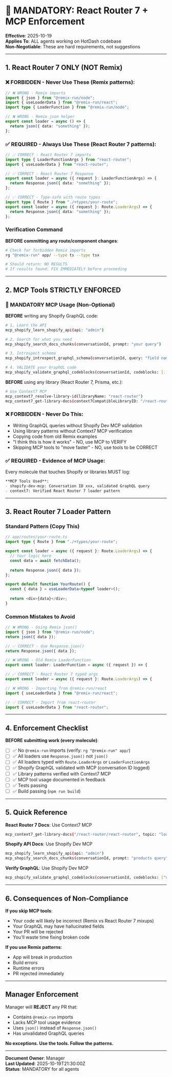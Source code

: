 # 🚨 MANDATORY: React Router 7 + MCP Enforcement

**Effective**: 2025-10-19  
**Applies To**: ALL agents working on HotDash codebase  
**Non-Negotiable**: These are hard requirements, not suggestions

---

## 1. React Router 7 ONLY (NOT Remix)

### ❌ FORBIDDEN - Never Use These (Remix patterns):

```typescript
// ❌ WRONG - Remix imports
import { json } from "@remix-run/node";
import { useLoaderData } from "@remix-run/react";
import type { LoaderFunction } from "@remix-run/node";

// ❌ WRONG - Remix json helper
export const loader = async () => {
  return json({ data: "something" });
};
```

### ✅ REQUIRED - Always Use These (React Router 7 patterns):

```typescript
// ✅ CORRECT - React Router 7 imports
import type { LoaderFunctionArgs } from "react-router";
import { useLoaderData } from "react-router";

// ✅ CORRECT - React Router 7 Response
export const loader = async ({ request }: LoaderFunctionArgs) => {
  return Response.json({ data: "something" });
};

// ✅ CORRECT - Type-safe with route types
import type { Route } from "./+types/your-route";
export const loader = async ({ request }: Route.LoaderArgs) => {
  return Response.json({ data: "something" });
};
```

### Verification Command

**BEFORE committing any route/component changes**:

```bash
# Check for forbidden Remix imports
rg "@remix-run" app/ --type ts --type tsx

# Should return: NO RESULTS
# If results found: FIX IMMEDIATELY before proceeding
```

---

## 2. MCP Tools STRICTLY ENFORCED

### 🔴 MANDATORY MCP Usage (Non-Optional)

**BEFORE** writing any Shopify GraphQL code:
```bash
# 1. Learn the API
mcp_shopify_learn_shopify_api(api: "admin")

# 2. Search for what you need
mcp_shopify_search_docs_chunks(conversationId, prompt: "your query")

# 3. Introspect schema
mcp_shopify_introspect_graphql_schema(conversationId, query: "field name")

# 4. VALIDATE your GraphQL code
mcp_shopify_validate_graphql_codeblocks(conversationId, codeblocks: [...])
```

**BEFORE** using any library (React Router 7, Prisma, etc.):
```bash
# Use Context7 MCP
mcp_context7_resolve-library-id(libraryName: "react-router")
mcp_context7_get-library-docs(context7CompatibleLibraryID: "/react-router/react-router", topic: "loaders")
```

### ❌ FORBIDDEN - Never Do This:

- Writing GraphQL queries without Shopify Dev MCP validation
- Using library patterns without Context7 MCP verification
- Copying code from old Remix examples
- "I think this is how it works" - NO, use MCP to VERIFY
- Skipping MCP tools to "move faster" - NO, use tools to be CORRECT

### ✅ REQUIRED - Evidence of MCP Usage:

Every molecule that touches Shopify or libraries MUST log:
```markdown
**MCP Tools Used**:
- shopify-dev-mcp: Conversation ID xxx, validated GraphQL query
- context7: Verified React Router 7 loader pattern
```

---

## 3. React Router 7 Loader Pattern

### Standard Pattern (Copy This)

```typescript
// app/routes/your-route.ts
import type { Route } from "./+types/your-route";

export const loader = async ({ request }: Route.LoaderArgs) => {
  // Your logic here
  const data = await fetchData();
  
  return Response.json({ data });
};

export default function YourRoute() {
  const { data } = useLoaderData<typeof loader>();
  
  return <div>{data}</div>;
}
```

### Common Mistakes to Avoid

```typescript
// ❌ WRONG - Using Remix json()
import { json } from "@remix-run/node";
return json({ data });

// ✅ CORRECT - Use Response.json()
return Response.json({ data });

// ❌ WRONG - Old Remix LoaderFunction
export const loader: LoaderFunction = async ({ request }) => {

// ✅ CORRECT - React Router 7 typed args
export const loader = async ({ request }: Route.LoaderArgs) => {

// ❌ WRONG - Importing from @remix-run/react
import { useLoaderData } from "@remix-run/react";

// ✅ CORRECT - Import from react-router
import { useLoaderData } from "react-router";
```

---

## 4. Enforcement Checklist

**BEFORE submitting work (every molecule)**:

- [ ] ✅ No `@remix-run` imports (verify: `rg "@remix-run" app/`)
- [ ] ✅ All loaders use `Response.json()` not `json()`
- [ ] ✅ All loaders typed with `Route.LoaderArgs` or `LoaderFunctionArgs`
- [ ] ✅ Shopify GraphQL validated with MCP (conversation ID logged)
- [ ] ✅ Library patterns verified with Context7 MCP
- [ ] ✅ MCP tool usage documented in feedback
- [ ] ✅ Tests passing
- [ ] ✅ Build passing (`npm run build`)

---

## 5. Quick Reference

**React Router 7 Docs**: Use Context7 MCP  
```bash
mcp_context7_get-library-docs("/react-router/react-router", topic: "loaders")
```

**Shopify API Docs**: Use Shopify Dev MCP
```bash
mcp_shopify_learn_shopify_api(api: "admin")
mcp_shopify_search_docs_chunks(conversationId, prompt: "products query")
```

**Verify GraphQL**: Use Shopify Dev MCP
```bash
mcp_shopify_validate_graphql_codeblocks(conversationId, codeblocks: ["query { ... }"])
```

---

## 6. Consequences of Non-Compliance

**If you skip MCP tools**:
- Your code will likely be incorrect (Remix vs React Router 7 mixups)
- Your GraphQL may have hallucinated fields
- Your PR will be rejected
- You'll waste time fixing broken code

**If you use Remix patterns**:
- App will break in production
- Build errors
- Runtime errors
- PR rejected immediately

---

## Manager Enforcement

Manager will **REJECT** any PR that:
- Contains `@remix-run` imports
- Lacks MCP tool usage evidence
- Uses `json()` instead of `Response.json()`
- Has unvalidated GraphQL queries

**No exceptions. Use the tools. Follow the patterns.**

---

**Document Owner**: Manager  
**Last Updated**: 2025-10-19T21:30:00Z  
**Status**: MANDATORY for all agents


